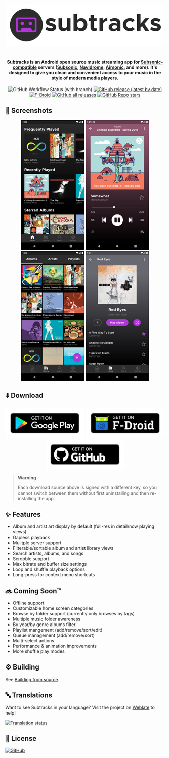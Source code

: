 <div align="center">

<img src=".assets/header.png" alt="subtracks logo" width="500"/>

#

#### Subtracks is an Android open source music streaming app for [Subsonic-compatible](http://www.subsonic.org/pages/api.jsp) servers ([Subsonic](http://www.subsonic.org/pages/index.jsp), [Navidrome](https://www.navidrome.org/), [Airsonic](https://airsonic.github.io/), and more). It's designed to give you clean and convenient access to your music in the style of modern media players.

![GitHub Workflow Status (with branch)](https://img.shields.io/github/actions/workflow/status/austinried/subtracks/build-flutter.yml?logo=Github)
[![GitHub release (latest by date)](https://img.shields.io/github/v/release/austinried/subtracks?color=black&label=Stable&logo=github)](https://github.com/austinried/subtracks/releases/latest/)
[![F-Droid](https://img.shields.io/f-droid/v/com.subtracks?color=b4eb12&label=F-Droid&logo=fdroid&logoColor=1f78d2)](https://f-droid.org/en/packages/com.subtracks)
[![GitHub all releases](https://img.shields.io/github/downloads/austinried/subtracks/total?label=Downloads&logo=github)](https://github.com/austinried/subtracks/releases/)
[![GitHub Repo stars](https://img.shields.io/github/stars/austinried/subtracks?color=informational&label=Stars)](https://github.com/austinried/subtracks/stargazers)
</div>


## 📱 Screenshots

<div align="center">
  <img src="metadata/en-US/images/phoneScreenshots/01_home.png" alt="home" width="200"/>
  <img src="metadata/en-US/images/phoneScreenshots/02_now-playing.png" alt="now playing" width="200"/>
  <img src="metadata/en-US/images/phoneScreenshots/03_library-albums.png" alt="library albums" width="200"/>
  <img src="metadata/en-US/images/phoneScreenshots/04_album.png" alt="album view" width="200"/>
</div>

## ⬇️ Download

<div align="center">
  <a href="https://play.google.com/store/apps/details?id=com.subtracks"><img src=".assets/google-play-badge.png" width="250"/></a>
  <a href="https://f-droid.org/en/packages/com.subtracks/"><img src=".assets/f-droid-badge.png" width="250"></a>
  <a href="https://github.com/austinried/subtracks/releases/"><img src=".assets/github-badge.png" width="250"/></a>
</div>

>**Warning**
>
>Each download source above is signed with a different key, so you cannot switch between them without first uninstalling and then re-installing the app.

## ✨ Features

- Album and artist art display by default (full-res in detail/now playing views)
- Gapless playback
- Mulitple server support
- Filterable/sortable album and artist library views
- Search artists, albums, and songs
- Scrobble support
- Max bitrate and buffer size settings
- Loop and shuffle playback options
- Long-press for context menu shortcuts

## 🔜 Coming Soon™

- Offline support
- Customizable home screen categories
- Browse by folder support (currently only browses by tags)
- Multiple music folder awareness
- By year/by genre albums filter
- Playlist mangement (add/remove/sort/edit)
- Queue management (add/remove/sort)
- Multi-select actions
- Performance & animation improvements
- More shuffle play modes

## ⚙️ Building

See [Building from source](BUILDING.md).

## 🔤 Translations

Want to see Subtracks in your language? Visit the project on [Weblate](https://hosted.weblate.org/engage/subtracks/) to help!

<a href="https://hosted.weblate.org/engage/subtracks/">
<img src="https://hosted.weblate.org/widgets/subtracks/-/subtracks/multi-auto.svg" alt="Translation status" />
</a>

## 📃 License

[![GitHub](https://img.shields.io/github/license/austinried/subtracks?style=for-the-badge)](https://github.com/austinried/subtracks/blob/main/LICENSE)
